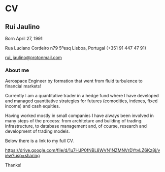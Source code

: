 # CV


## Rui Jaulino

Born April 27, 1991

Rua Luciano Cordeiro n79 5ºesq Lisboa, Portugal (+351 91 447 47 91)

rui_jaulino@protonmail.com


### About me

Aerospace Engineer by formation that went from fluid turbulence to financial markets!

Currently I am a quantitative trader in a hedge fund where I have developed and managed quantitative strategies for futures (comodities, indexes, fixed income) and cash equities.

Having worked mostly in small companies I have always been involved in many steps of the process: from architeture and building of trading infrastructure, to database management and, of course, research and development of trading models.  

Below there is a link to my full CV.

https://drive.google.com/file/d/1u7HJP0fNBL8WVN1NZMNVrDYtvLZ6Kz8j/view?usp=sharing

Thanks!

